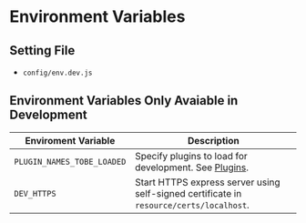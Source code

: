 # Environment Variables

## Setting File

* `config/env.dev.js`

## Environment Variables Only Avaiable in Development

|Enviroment Variable|Description|
|---|---|
|`PLUGIN_NAMES_TOBE_LOADED`|Specify plugins to load for development. See [Plugins](../plugin/).|
|`DEV_HTTPS`|Start HTTPS express server using self-signed certificate in `resource/certs/localhost`.|
